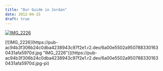 ```yaml
---
title: "Our Guide in Jordan"
date: 2012-04-15
draft: true
---
```


[![IMG_2226](https://pub-ac94b3f306b24c0dba4238943c97f2e1.r2.dev/6a00e5502a9507883301630431af02970d.jpg "IMG_2226")](https://pub-ac94b3f306b24c0dba4238943c97f2e1.r2.dev/6a00e5502a9507883301630431af02970d.jpg-pi)  
  
  
  
  
  
  

<!--more--> [![IMG_2226](https://pub-ac94b3f306b24c0dba4238943c97f2e1.r2.dev/6a00e5502a9507883301630431afa5970d.jpg "IMG_2226")](https://pub-ac94b3f306b24c0dba4238943c97f2e1.r2.dev/6a00e5502a9507883301630431afa5970d.jpg-pi)
